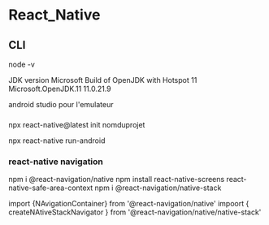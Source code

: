 # React_Native

## CLI

node -v

JDK version  Microsoft Build of OpenJDK with Hotspot 11 Microsoft.OpenJDK.11               11.0.21.9

android studio pour l'emulateur

###

npx react-native@latest init nomduprojet

npx react-native run-android


### react-native navigation

npm i @react-navigation/native
npm install react-native-screens react-native-safe-area-context
npm i @react-navigation/native-stack

import {NAvigationContainer} from '@react-navigation/native'
impoort { createNAtiveStackNavigator } from '@react-navigation/native/native-stack'